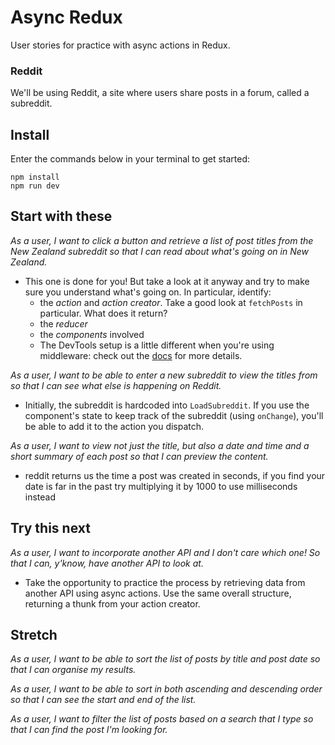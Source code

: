 # Async Redux

User stories for practice with async actions in Redux.

### Reddit

We'll be using Reddit, a site where users share posts in a forum, called a subreddit.


## Install

Enter the commands below in your terminal to get started:

```shell
npm install
npm run dev
```


## Start with these

_As a user, I want to click a button and retrieve a list of post titles from the New Zealand subreddit so that I can read about what's going on in New Zealand._
 - This one is done for you! But take a look at it anyway and try to make sure you understand what's going on. In particular, identify:
   - the _action_ and _action creator_. Take a good look at `fetchPosts` in particular. What does it return?
   - the _reducer_
   - the _components_ involved
   - The DevTools setup is a little different when you're using middleware: check out the [docs](https://github.com/zalmoxisus/redux-devtools-extension) for more details.

_As a user, I want to be able to enter a new subreddit to view the titles from so that I can see what else is happening on Reddit._
 - Initially, the subreddit is hardcoded into `LoadSubreddit`. If you use the component's state to keep track of the subreddit (using `onChange`), you'll be able to add it to the action you dispatch.

_As a user, I want to view not just the title, but also a date and time and a short summary of each post so that I can preview the content._
 - reddit returns us the time a post was created in seconds, if you find your date is far in the past try multiplying it by 1000 to use milliseconds instead


## Try this next

_As a user, I want to incorporate another API and I don't care which one! So that I can, y'know, have another API to look at._
 - Take the opportunity to practice the process by retrieving data from another API using async actions. Use the same overall structure, returning a thunk from your action creator.


## Stretch

_As a user, I want to be able to sort the list of posts by title and post date so that I can organise my results._

_As a user, I want to be able to sort in both ascending and descending order so that I can see the start and end of the list._

_As a user, I want to filter the list of posts based on a search that I type so that I can find the post I'm looking for._
